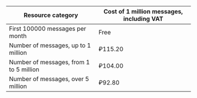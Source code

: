 | Resource category | Cost of 1 million messages, including VAT |
| ----- | ----- |
| First 100000 messages per month | Free |
| Number of messages, up to 1 million | ₽115.20 |
| Number of messages, from 1 to 5 million | ₽104.00 |
| Number of messages, over 5 million | ₽92.80 |